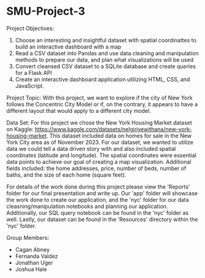 # SMU-Project-3

Project Objectives:
1. Choose an interesting and insightful dataset with spatial coordinattes to build an interactive dashboard with a map
2. Read a CSV dataset into Pandas and use data cleaning and manipulation methods to prepare our data, and plan what visualizations will be used
3. Convert cleansed CSV dataset to a SQLite database and create queries for a Flask API
4. Create an interactive dashboard application utilizing HTML, CSS, and JavaScript.

Project Topic: With this project, we want to explore if the city of New York follows the Concentric City Model or if, on the contrary, it appears to have a different layout that would apply to a different city model.

Data Set:
For this project we chose the New York Housing Market dataset on Kaggle: https://www.kaggle.com/datasets/nelgiriyewithana/new-york-housing-market. This dataset included data on homes for sale in the New York City area as of November 2023. For our dataset, we wanted to utilize data we could tell a data driven story with and also included spatial coordinates (latitude and longitude). The spatial coordinates were essential data points to achieve our goal of creating a map visualization. Additional fields included: the home addresses, price, number of beds, number of baths, and the size of each home (square feet).


For details of the work done during this project please view the 'Reports' folder for our final presentation and write up. Our 'app' folder will showcase the work done to create our application, and the 'nyc' folder for our data cleasning/manipulation notebooks and planning our application. Additionally, our SQL query notebook can be found in the 'nyc' folder as well. Lastly, our dataset can be found in the 'Resources' directory within the 'nyc' folder.

Group Members:
- Cagan Abney
- Fernanda Valdez
- Jonathan Uger
- Joshua Hale
